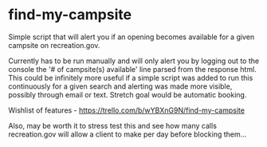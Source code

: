 # find-my-campsite
Simple script that will alert you if an opening becomes available for a given campsite on recreation.gov.

Currently has to be run manually and will only alert you by logging out to the console the '# of campsite(s) available' line parsed from the response html. This could be infinitely more useful if a simple script was added to run this continuously for a given search and alerting was made more visible, possibly through email or text. Stretch goal would be automatic booking.

Wishlist of features - https://trello.com/b/wYBXnG9N/find-my-campsite 

Also, may be worth it to stress test this and see how many calls recreation.gov will allow a client to make per day before blocking them...
